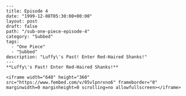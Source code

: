 
	---
	title: Episode 4
	date: "1999-12-08T05:30:00+00:00"
	layout: post
	draft: false
	path: "/sub-one-piece-episode-4"
	category: "Subbed"
	tags:
	  - "One Piece"
	  - "Subbed"
	description: "Luffy\'s Past! Enter Red-Haired Shanks!"
	---
	**Luffy\'s Past! Enter Red-Haired Shanks!**

	<iframe width="640" height="360" src="https://www.fembed.com/v/05vlpnrxno6" frameborder="0" marginwidth=0 marginheight=0 scrolling=no allowfullscreen></iframe>
	